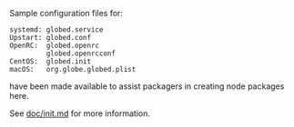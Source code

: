 Sample configuration files for:
```
systemd: globed.service
Upstart: globed.conf
OpenRC:  globed.openrc
         globed.openrcconf
CentOS:  globed.init
macOS:   org.globe.globed.plist
```
have been made available to assist packagers in creating node packages here.

See [doc/init.md](../../doc/init.md) for more information.
